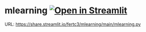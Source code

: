 # mlearning [![Open in Streamlit](https://static.streamlit.io/badges/streamlit_badge_black_white.svg)](https://share.streamlit.io/fertc3/mlearning/main/mlearning.py)
URL: https://share.streamlit.io/fertc3/mlearning/main/mlearning.py
